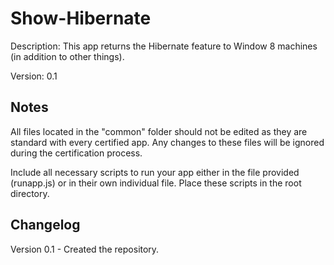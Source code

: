 Show-Hibernate
=======================
Description: This app returns the Hibernate feature to Window 8 machines (in addition to other things). 

Version: 0.1

Notes
----
All files located in the "common" folder should not be edited as they are standard with every certified app.  Any changes to these files will be ignored during the certification process.

Include all necessary scripts to run your app either in the file provided (runapp.js) or in their own individual file.  Place these scripts in the root directory.

Changelog
----
Version 0.1 - Created the repository.
